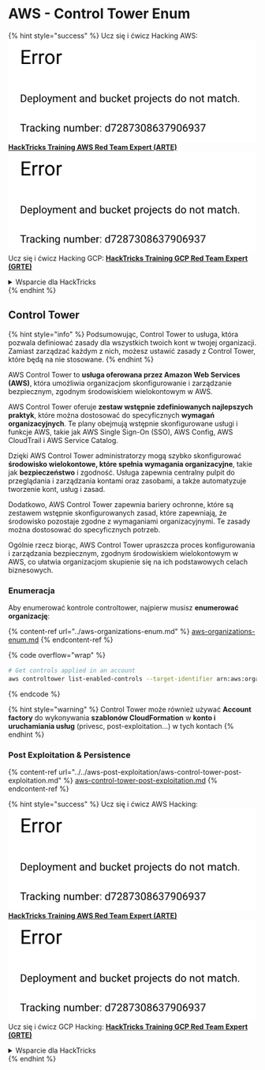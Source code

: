 # AWS - Control Tower Enum

{% hint style="success" %}
Ucz się i ćwicz Hacking AWS:<img src="../../../../.gitbook/assets/image (1) (1).png" alt="" data-size="line">[**HackTricks Training AWS Red Team Expert (ARTE)**](https://training.hacktricks.xyz/courses/arte)<img src="../../../../.gitbook/assets/image (1) (1).png" alt="" data-size="line">\
Ucz się i ćwicz Hacking GCP: <img src="../../../../.gitbook/assets/image (2).png" alt="" data-size="line">[**HackTricks Training GCP Red Team Expert (GRTE)**<img src="../../../../.gitbook/assets/image (2).png" alt="" data-size="line">](https://training.hacktricks.xyz/courses/grte)

<details>

<summary>Wsparcie dla HackTricks</summary>

* Sprawdź [**plany subskrypcyjne**](https://github.com/sponsors/carlospolop)!
* **Dołącz do** 💬 [**grupy Discord**](https://discord.gg/hRep4RUj7f) lub [**grupy telegramowej**](https://t.me/peass) lub **śledź** nas na **Twitterze** 🐦 [**@hacktricks\_live**](https://twitter.com/hacktricks\_live)**.**
* **Dziel się sztuczkami hackingowymi, przesyłając PR-y do** [**HackTricks**](https://github.com/carlospolop/hacktricks) i [**HackTricks Cloud**](https://github.com/carlospolop/hacktricks-cloud) repozytoriów github.

</details>
{% endhint %}

## Control Tower

{% hint style="info" %}
Podsumowując, Control Tower to usługa, która pozwala definiować zasady dla wszystkich twoich kont w twojej organizacji. Zamiast zarządzać każdym z nich, możesz ustawić zasady z Control Tower, które będą na nie stosowane.
{% endhint %}

AWS Control Tower to **usługa oferowana przez Amazon Web Services (AWS)**, która umożliwia organizacjom skonfigurowanie i zarządzanie bezpiecznym, zgodnym środowiskiem wielokontowym w AWS.

AWS Control Tower oferuje **zestaw wstępnie zdefiniowanych najlepszych praktyk**, które można dostosować do specyficznych **wymagań organizacyjnych**. Te plany obejmują wstępnie skonfigurowane usługi i funkcje AWS, takie jak AWS Single Sign-On (SSO), AWS Config, AWS CloudTrail i AWS Service Catalog.

Dzięki AWS Control Tower administratorzy mogą szybko skonfigurować **środowisko wielokontowe, które spełnia wymagania organizacyjne**, takie jak **bezpieczeństwo** i zgodność. Usługa zapewnia centralny pulpit do przeglądania i zarządzania kontami oraz zasobami, a także automatyzuje tworzenie kont, usług i zasad.

Dodatkowo, AWS Control Tower zapewnia bariery ochronne, które są zestawem wstępnie skonfigurowanych zasad, które zapewniają, że środowisko pozostaje zgodne z wymaganiami organizacyjnymi. Te zasady można dostosować do specyficznych potrzeb.

Ogólnie rzecz biorąc, AWS Control Tower upraszcza proces konfigurowania i zarządzania bezpiecznym, zgodnym środowiskiem wielokontowym w AWS, co ułatwia organizacjom skupienie się na ich podstawowych celach biznesowych.

### Enumeracja

Aby enumerować kontrole controltower, najpierw musisz **enumerować organizację**:

{% content-ref url="../aws-organizations-enum.md" %}
[aws-organizations-enum.md](../aws-organizations-enum.md)
{% endcontent-ref %}

{% code overflow="wrap" %}
```bash
# Get controls applied in an account
aws controltower list-enabled-controls --target-identifier arn:aws:organizations::<acc_id>:ou/<ou-id>
```
{% endcode %}

{% hint style="warning" %}
Control Tower może również używać **Account factory** do wykonywania **szablonów CloudFormation** w **konto i uruchamiania usług** (privesc, post-exploitation...) w tych kontach
{% endhint %}

### Post Exploitation & Persistence

{% content-ref url="../../aws-post-exploitation/aws-control-tower-post-exploitation.md" %}
[aws-control-tower-post-exploitation.md](../../aws-post-exploitation/aws-control-tower-post-exploitation.md)
{% endcontent-ref %}

{% hint style="success" %}
Ucz się i ćwicz AWS Hacking:<img src="../../../../.gitbook/assets/image (1) (1).png" alt="" data-size="line">[**HackTricks Training AWS Red Team Expert (ARTE)**](https://training.hacktricks.xyz/courses/arte)<img src="../../../../.gitbook/assets/image (1) (1).png" alt="" data-size="line">\
Ucz się i ćwicz GCP Hacking: <img src="../../../../.gitbook/assets/image (2).png" alt="" data-size="line">[**HackTricks Training GCP Red Team Expert (GRTE)**<img src="../../../../.gitbook/assets/image (2).png" alt="" data-size="line">](https://training.hacktricks.xyz/courses/grte)

<details>

<summary>Wsparcie dla HackTricks</summary>

* Sprawdź [**plany subskrypcyjne**](https://github.com/sponsors/carlospolop)!
* **Dołącz do** 💬 [**grupy Discord**](https://discord.gg/hRep4RUj7f) lub [**grupy telegram**](https://t.me/peass) lub **śledź** nas na **Twitterze** 🐦 [**@hacktricks\_live**](https://twitter.com/hacktricks\_live)**.**
* **Dziel się trikami hackingowymi, przesyłając PR-y do** [**HackTricks**](https://github.com/carlospolop/hacktricks) i [**HackTricks Cloud**](https://github.com/carlospolop/hacktricks-cloud) repozytoriów github.

</details>
{% endhint %}
